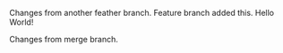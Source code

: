 Changes from another feather branch. Feature branch added this. Hello World!

Changes from merge branch.